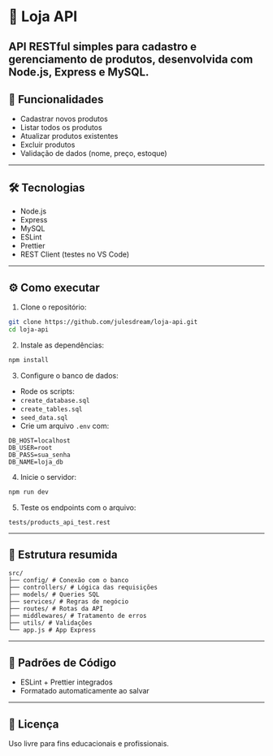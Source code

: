 # 🛒 Loja API
API RESTful simples para cadastro e gerenciamento de produtos, desenvolvida com Node.js, Express e MySQL.
---
## 🚀 Funcionalidades
- Cadastrar novos produtos
- Listar todos os produtos
- Atualizar produtos existentes
- Excluir produtos
- Validação de dados (nome, preço, estoque)
---
## 🛠 Tecnologias
- Node.js
- Express
- MySQL
- ESLint
- Prettier
- REST Client (testes no VS Code)
---
## ⚙️ Como executar
1. Clone o repositório:
 ```bash
 git clone https://github.com/julesdream/loja-api.git
 cd loja-api
 ```
2. Instale as dependências:
 ```bash
 npm install
 ```
3. Configure o banco de dados:
 - Rode os scripts:
 - `create_database.sql`
 - `create_tables.sql`
 - `seed_data.sql`
 - Crie um arquivo `.env` com:
 ```env
 DB_HOST=localhost
 DB_USER=root
 DB_PASS=sua_senha
 DB_NAME=loja_db
 ```
4. Inicie o servidor:
 ```bash
 npm run dev
 ```
5. Teste os endpoints com o arquivo:
 ```
 tests/products_api_test.rest
 ```
---
## 📁 Estrutura resumida
```
src/
├── config/ # Conexão com o banco
├── controllers/ # Lógica das requisições
├── models/ # Queries SQL
├── services/ # Regras de negócio
├── routes/ # Rotas da API
├── middlewares/ # Tratamento de erros
├── utils/ # Validações
└── app.js # App Express
```
---
## 🧹 Padrões de Código
- ESLint + Prettier integrados
- Formatado automaticamente ao salvar
---
## 📜 Licença
Uso livre para fins educacionais e profissionais.

